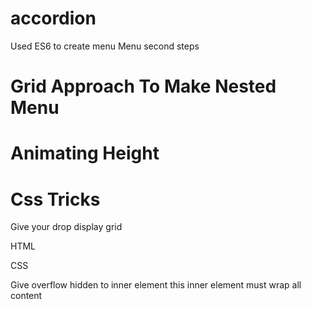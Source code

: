 # accordion

Used ES6 to create menu
Menu second steps

# Grid Approach To Make Nested Menu

# Animating Height

# Css Tricks

Give your drop display grid

HTML

<!-- <ul>
    <li>
        <a class="opener">Opener</a>
        <div class="drop">
            <div class="inner">
                your content
            </div>
        </div>
    </li>
</ul> -->

CSS

<!-- .drop {
    display: grid;
    grid-template-rows: 0fr;
    transition: grid-template-rows 500ms ease;
} -->

Give overflow hidden to inner element this inner element must wrap all content

<!-- .drop > .inner {
    overflow: hidden;
} -->
